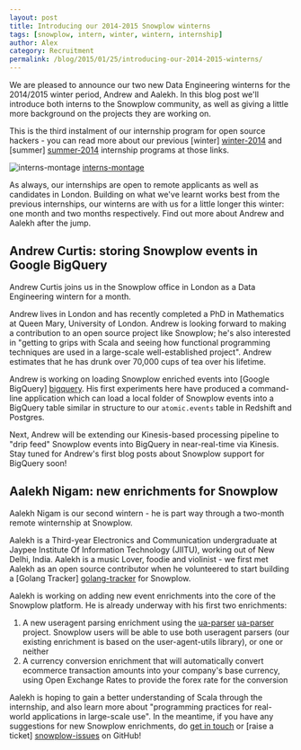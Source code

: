 ```yaml
---
layout: post
title: Introducing our 2014-2015 Snowplow winterns
tags: [snowplow, intern, winter, wintern, internship]
author: Alex
category: Recruitment
permalink: /blog/2015/01/25/introducing-our-2014-2015-winterns/
---
```


We are pleased to announce our two new Data Engineering winterns for the 2014/2015 winter period, Andrew and Aalekh. In this blog post we'll introduce both interns to the Snowplow community, as well as giving a little more background on the projects they are working on.

This is the third instalment of our internship program for open source hackers - you can read more about our previous [winter] [winter-2014] and [summer] [summer-2014] internship programs at those links.

![interns-montage] [interns-montage]

As always, our internships are open to remote applicants as well as candidates in London. Building on what we've learnt works best from the previous internships, our winterns are with us for a little longer this winter: one month and two months respectively. Find out more about Andrew and Aalekh after the jump.

<!--more-->

## Andrew Curtis: storing Snowplow events in Google BigQuery

Andrew Curtis joins us in the Snowplow office in London as a Data Engineering wintern for a month.

Andrew lives in London and has recently completed a PhD in Mathematics at Queen Mary, University of London. Andrew is looking forward to making a contribution to an open source project like Snowplow; he's also interested in "getting to grips with Scala and seeing how functional programming techniques are used in a large-scale well-established project". Andrew estimates that he has drunk over 70,000 cups of tea over his lifetime.

Andrew is working on loading Snowplow enriched events into [Google BigQuery] [bigquery]. His first experiments here have produced a command-line application which can load a local folder of Snowplow events into a BigQuery table similar in structure to our `atomic.events` table in Redshift and Postgres.

Next, Andrew will be extending our Kinesis-based processing pipeline to "drip feed" Snowplow events into BigQuery in near-real-time via Kinesis. Stay tuned for Andrew's first blog posts about Snowplow support for BigQuery soon!

## Aalekh Nigam: new enrichments for Snowplow

Aalekh Nigam is our second wintern - he is part way through a two-month remote winternship at Snowplow.

Aalekh is a Third-year Electronics and Communication undergraduate at Jaypee Institute Of Information Technology (JIITU), working out of New Delhi, India. Aalekh is a music Lover, foodie and violinist - we first met Aalekh as an open source contributor when he volunteered to start building a [Golang Tracker] [golang-tracker] for Snowplow.

Aalekh is working on adding new event enrichments into the core of the Snowplow platform. He is already underway with his first two enrichments:

1. A new useragent parsing enrichment using the [ua-parser] [ua-parser] project. Snowplow users will be able to use both useragent parsers (our existing enrichment is based on the user-agent-utils library), or one or neither
2. A currency conversion enrichment that will automatically convert ecommerce transaction amounts into your company's base currency, using Open Exchange Rates to provide the forex rate for the conversion

Aalekh is hoping to gain a better understanding of Scala through the internship, and also learn more about "programming practices for real-world applications in large-scale use". In the meantime, if you have any suggestions for new Snowplow enrichments, do [get in touch][talk-to-us] or [raise a ticket] [snowplow-issues] on GitHub!

[winter-2014]: /blog/2013/10/07/announcing-our-winter-open-source-internship-program/
[summer-2014]: /blog/2014/08/21/introducing-our-summer-interns/

[interns-montage]: /assets/img/blog/2015/01/winterns.png

[bigquery]: https://cloud.google.com/bigquery/

[golang-tracker]: https://github.com/snowplow/snowplow-go-tracker
[ua-parser]: https://github.com/tobie/ua-parser

[talk-to-us]: https://github.com/snowplow/snowplow/wiki/Talk-to-us
[snowplow-issues]: https://github.com/snowplow/snowplow/issues
